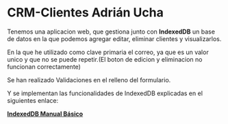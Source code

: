 # CRM-Clientes Adrián Ucha
Tenemos una aplicacion web, que gestiona junto con **IndexedDB** un base de datos en la que podemos agregar editar, eliminar clientes y visualizarlos.

En la que he utilizado como clave primaria el correo, ya que es un valor unico y que no se puede repetir.(El boton de edicion y eliminacion no funcionan correctamente)

Se han realizado Validaciones en el relleno del formulario.

Y se implementan las funcionalidades de IndexedDB explicadas en el siguientes enlace:

[**IndexedDB Manual Básico**](./readme/IndexedDB.md)


